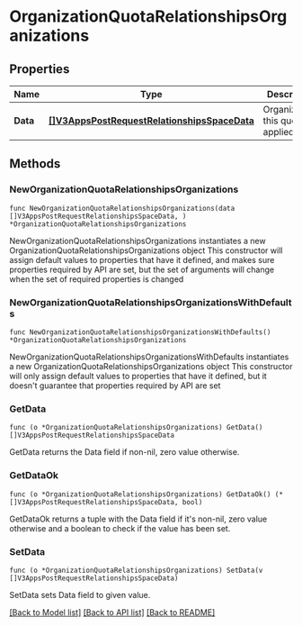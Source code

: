 # OrganizationQuotaRelationshipsOrganizations

## Properties

Name | Type | Description | Notes
------------ | ------------- | ------------- | -------------
**Data** | [**[]V3AppsPostRequestRelationshipsSpaceData**](V3AppsPostRequestRelationshipsSpaceData.md) | Organizations this quota is applied to | 

## Methods

### NewOrganizationQuotaRelationshipsOrganizations

`func NewOrganizationQuotaRelationshipsOrganizations(data []V3AppsPostRequestRelationshipsSpaceData, ) *OrganizationQuotaRelationshipsOrganizations`

NewOrganizationQuotaRelationshipsOrganizations instantiates a new OrganizationQuotaRelationshipsOrganizations object
This constructor will assign default values to properties that have it defined,
and makes sure properties required by API are set, but the set of arguments
will change when the set of required properties is changed

### NewOrganizationQuotaRelationshipsOrganizationsWithDefaults

`func NewOrganizationQuotaRelationshipsOrganizationsWithDefaults() *OrganizationQuotaRelationshipsOrganizations`

NewOrganizationQuotaRelationshipsOrganizationsWithDefaults instantiates a new OrganizationQuotaRelationshipsOrganizations object
This constructor will only assign default values to properties that have it defined,
but it doesn't guarantee that properties required by API are set

### GetData

`func (o *OrganizationQuotaRelationshipsOrganizations) GetData() []V3AppsPostRequestRelationshipsSpaceData`

GetData returns the Data field if non-nil, zero value otherwise.

### GetDataOk

`func (o *OrganizationQuotaRelationshipsOrganizations) GetDataOk() (*[]V3AppsPostRequestRelationshipsSpaceData, bool)`

GetDataOk returns a tuple with the Data field if it's non-nil, zero value otherwise
and a boolean to check if the value has been set.

### SetData

`func (o *OrganizationQuotaRelationshipsOrganizations) SetData(v []V3AppsPostRequestRelationshipsSpaceData)`

SetData sets Data field to given value.



[[Back to Model list]](../README.md#documentation-for-models) [[Back to API list]](../README.md#documentation-for-api-endpoints) [[Back to README]](../README.md)


